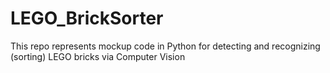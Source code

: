 # LEGO_BrickSorter
This repo represents mockup code in Python for detecting and recognizing (sorting) LEGO bricks via Computer Vision
